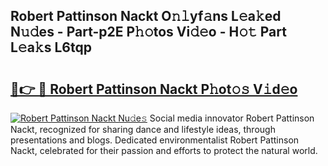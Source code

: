 ## Robert Pattinson Nackt O𝚗𝚕yf𝚊ns L𝚎a𝚔ed N𝚞𝚍es - Part-p2E P𝚑𝚘tos Vi𝚍𝚎o - H𝚘𝚝 Part L𝚎a𝚔s L6tqp

# <h2><a href="http://kf6j38t.oniu.top/?m=Robert+Pattinson+Nackt">🔗👉 🔴 Robert Pattinson Nackt P𝚑ot𝚘𝚜 V𝚒d𝚎o</a></h2>

[![Robert Pattinson Nackt Nu𝚍e𝚜](https://i.imgur.com/0qMVB7G.gif)](http://kf6j38t.oniu.top/?m=Robert+Pattinson+Nackt)
Social media innovator Robert Pattinson Nackt, recognized for sharing dance and lifestyle ideas, through presentations and blogs. Dedicated environmentalist Robert Pattinson Nackt, celebrated for their passion and efforts to protect the natural world.  
